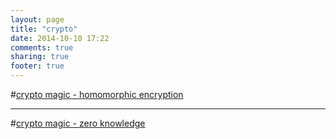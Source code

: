```yaml
---
layout: page
title: "crypto"
date: 2014-10-10 17:22
comments: true
sharing: true
footer: true
---
```

#[crypto magic - homomorphic encryption](/blog/2015/05/11/crypto-magic-homomorphic-encryption/)

***

#[crypto magic - zero knowledge](/blog/2015/05/05/crypto-magic-zero-knowledge/)
